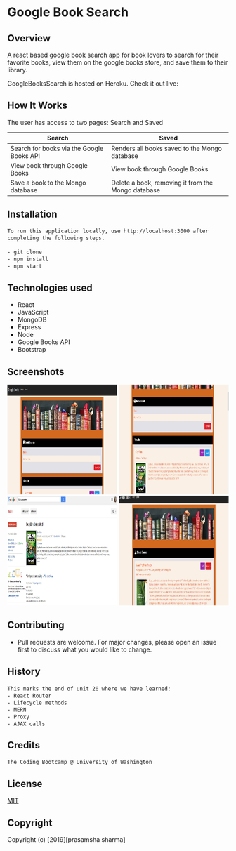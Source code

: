 # Google Book Search

## Overview

A react based google book search app for book lovers to search for their favorite books, view them on the google books store, and save them to their library.

GoogleBooksSearch is hosted on Heroku. Check it out live:

## How It Works

The user has access to two pages: Search and Saved

| Search                                    | Saved                                              |
| ----------------------------------------- | -------------------------------------------------- |
| Search for books via the Google Books API | Renders all books saved to the Mongo database      |
| View book through Google Books            | View book through Google Books                     |
| Save a book to the Mongo database         | Delete a book, removing it from the Mongo database |

## Installation

```
To run this application locally, use http://localhost:3000 after completing the following steps.

- git clone
- npm install
- npm start

```

## Technologies used

- React
- JavaScript
- MongoDB
- Express
- Node
- Google Books API
- Bootstrap

## Screenshots

<img src="assets/img/capture 1.jpg" width="250" height="250" > 
<img src="assets/img/capture-2.jpg" width="250" height="250" > 
<img src="assets/img/capture-3.jpg" width="250" height="250" > 
<img src="assets/img/capture-4.jpg" width="250" height="250" >

## Contributing

- Pull requests are welcome. For major changes, please open an issue first to discuss what you would like to change.

## History

```
This marks the end of unit 20 where we have learned:
- React Router
- Lifecycle methods
- MERN
- Proxy
- AJAX calls
```

## Credits

```
The Coding Bootcamp @ University of Washington

```

## License

[MIT](https://choosealicense.com/licenses/mit/)

## Copyright

Copyright (c) [2019][prasamsha sharma]
